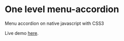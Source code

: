 # One level menu-accordion
Menu accordion on native javascript with CSS3

Live demo [here](http://embed.plnkr.co/KnFedKpOcfDf5cW6CHpv/).